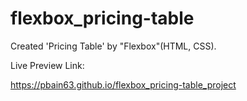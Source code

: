 # flexbox_pricing-table 


Created 'Pricing Table' by "Flexbox"(HTML, CSS).


Live Preview Link:

 
https://pbain63.github.io/flexbox_pricing-table_project
